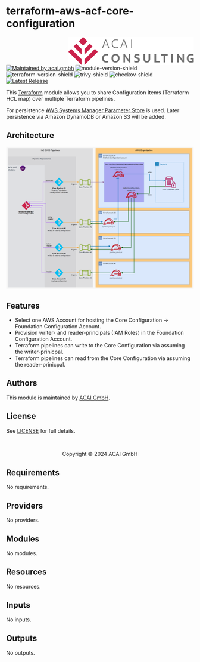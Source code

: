 # terraform-aws-acf-core-configuration

<!-- LOGO -->
<a href="https://acai.gmbh">
  <img src="https://github.com/acai-consulting/acai.public/raw/main/logo/logo_github_readme.png" alt="acai logo" title="ACAI" align="right" height="75" />
</a>

<!-- SHIELDS -->
[![Maintained by acai.gmbh][acai-shield]][acai-url]
![module-version-shield]
![terraform-version-shield]
![trivy-shield]
![checkov-shield]
[![Latest Release][release-shield]][release-url]

<!-- DESCRIPTION -->
This [Terraform][terraform-url] module allows you to share Configuration Items (Terraform HCL map) over multiple Terraform pipelines.

For persistence [AWS Systems Manager Parameter Store](https://docs.aws.amazon.com/systems-manager/latest/userguide/systems-manager-parameter-store.html) is used.
Later persistence via Amazon DynamoDB or Amazon S3 will be added.

<!-- ARCHITECTURE -->
## Architecture

![architecture][architecture-png]

<!-- FEATURES -->
## Features

* Select one AWS Account for hosting the Core Configuration -> Foundation Configuration Account.
* Provision writer- and reader-principals (IAM Roles) in the Foundation Configuration Account.
* Terraform pipelines can write to the Core Configuration via assuming the writer-prinicpal.
* Terraform pipelines can read from the Core Configuration via assuming the reader-prinicpal.

<!-- AUTHORS -->
## Authors

This module is maintained by [ACAI GmbH][acai-url].

<!-- LICENSE -->
## License

See [LICENSE][license-url] for full details.

<!-- COPYRIGHT -->
<br />
<p align="center">Copyright &copy; 2024 ACAI GmbH</p>

<!-- MARKDOWN LINKS & IMAGES -->
[acai-shield]: https://img.shields.io/badge/maintained_by-acai.gmbh-CB224B?style=flat
[acai-url]: https://acai.gmbh
[module-version-shield]: https://img.shields.io/badge/module_version-1.3.0-CB224B?style=flat
[terraform-version-shield]: https://img.shields.io/badge/tf-%3E%3D1.3.10-blue.svg?style=flat&color=blueviolet
[trivy-shield]: https://img.shields.io/badge/trivy-passed-green
[checkov-shield]: https://img.shields.io/badge/checkov-passed-green
[release-shield]: https://img.shields.io/github/v/release/acai-consulting/terraform-aws-acf-core-configuration?style=flat&color=success
[release-url]: https://github.com/acai-consulting/terraform-aws-acf-core-configuration/releases
[architecture-png]: ./docs/terraform-aws-acf-core-configuration.png
[license-url]: ./LICENSE.md
[terraform-url]: https://www.terraform.io


<!-- BEGIN_TF_DOCS -->
## Requirements

No requirements.

## Providers

No providers.

## Modules

No modules.

## Resources

No resources.

## Inputs

No inputs.

## Outputs

No outputs.
<!-- END_TF_DOCS -->
